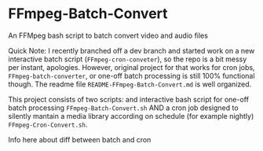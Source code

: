 # FFmpeg-Batch-Convert
An FFMpeg bash script to batch convert video and audio files

Quick Note:  I recently branched off a dev branch and started work on a new interactive batch script (`FFmpeg-cron-conveter`), so the repo is a bit messy per instant, apologies.  However,  original project for that works for cron jobs, `FFmpeg-batch-converter`,  or one-off batch processing is still 100% functional though.  The readme file `README-FFmpeg-Batch-Convert.md` is well organized.

This project consists of two scripts: and interactive bash script for one-off batch processing `FFmpeg-Batch-Convert.sh` AND a cron job designed to silently mantain a media library according on schedule (for example nightly) `FFmpeg-Cron-Convert.sh`.

Info here about diff between batch and cron
